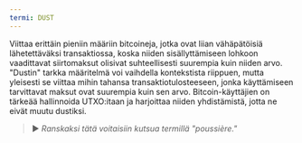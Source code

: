 ```yaml
---
termi: DUST
---
```


Viittaa erittäin pieniin määriin bitcoineja, jotka ovat liian vähäpätöisiä lähetettäväksi transaktiossa, koska niiden sisällyttämiseen lohkoon vaadittavat siirtomaksut olisivat suhteellisesti suurempia kuin niiden arvo. "Dustin" tarkka määritelmä voi vaihdella kontekstista riippuen, mutta yleisesti se viittaa mihin tahansa transaktiotulosteeseen, jonka käyttämiseen tarvittavat maksut ovat suurempia kuin sen arvo. Bitcoin-käyttäjien on tärkeää hallinnoida UTXO:itaan ja harjoittaa niiden yhdistämistä, jotta ne eivät muutu dustiksi.

> ► *Ranskaksi tätä voitaisiin kutsua termillä "poussière."*